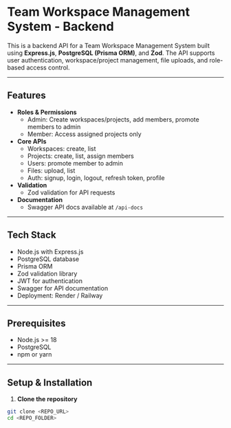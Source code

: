 # Team Workspace Management System - Backend

This is a backend API for a Team Workspace Management System built using **Express.js**, **PostgreSQL (Prisma ORM)**, and **Zod**. The API supports user authentication, workspace/project management, file uploads, and role-based access control.

---

## Features

- **Roles & Permissions**
  - Admin: Create workspaces/projects, add members, promote members to admin
  - Member: Access assigned projects only
- **Core APIs**
  - Workspaces: create, list
  - Projects: create, list, assign members
  - Users: promote member to admin
  - Files: upload, list
  - Auth: signup, login, logout, refresh token, profile
- **Validation**
  - Zod validation for API requests
- **Documentation**
  - Swagger API docs available at `/api-docs`

---

## Tech Stack

- Node.js with Express.js
- PostgreSQL database
- Prisma ORM
- Zod validation library
- JWT for authentication
- Swagger for API documentation
- Deployment: Render / Railway

---

## Prerequisites

- Node.js >= 18
- PostgreSQL
- npm or yarn

---

## Setup & Installation

1. **Clone the repository**  
```bash
git clone <REPO_URL>
cd <REPO_FOLDER>
